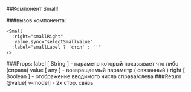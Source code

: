 ##Компонент Small!

###вызов компонента:
```vue
<Small
  :right="smallRight"
  :value.sync="selectSmallValue"
  :label="smallLabel ? 'стол' : ''"
/>
```
###Props:
    label           [ String ] - параметр который показывает что либо (справа)
    value           [ any ] - возвращаемый параметр ( связанный )
    right           [ Boolean ] - отображение вводимого числа справа/слева
###Return
    @value[ v-model] - 2x стор. связь
    
    